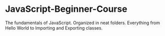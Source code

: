 # JavaScript-Beginner-Course
The fundamentals of JavaScript. Organized in neat folders. Everything from Hello World to Importing and Exporting classes.
